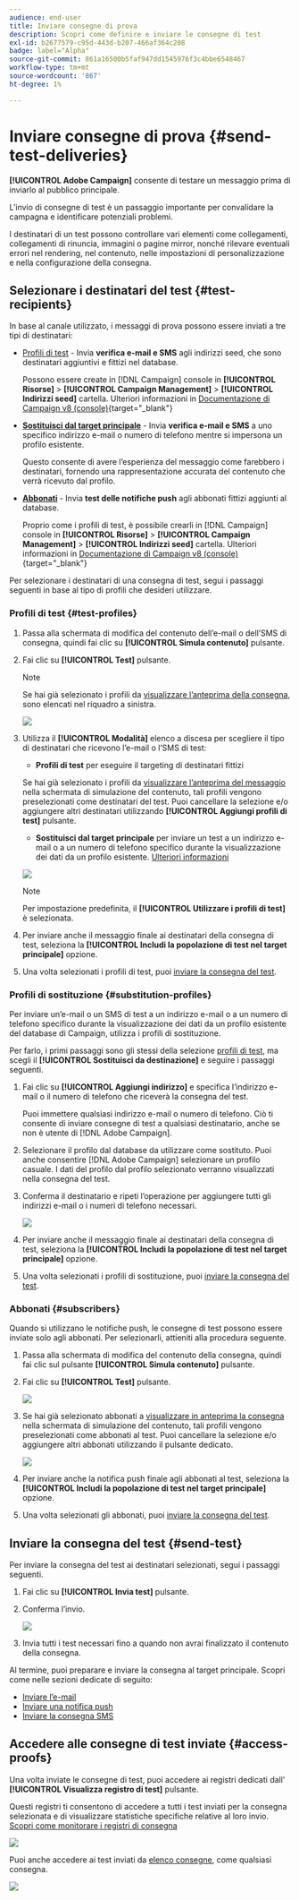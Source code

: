```yaml
---
audience: end-user
title: Inviare consegne di prova
description: Scopri come definire e inviare le consegne di test
exl-id: b2677579-c95d-443d-b207-466af364c208
badge: label="Alpha"
source-git-commit: 861a16500b5faf947dd1545976f3c4bbe6548467
workflow-type: tm+mt
source-wordcount: '867'
ht-degree: 1%

---
```


# Inviare consegne di prova {#send-test-deliveries}

**[!UICONTROL Adobe Campaign]** consente di testare un messaggio prima di inviarlo al pubblico principale.

L’invio di consegne di test è un passaggio importante per convalidare la campagna e identificare potenziali problemi.

I destinatari di un test possono controllare vari elementi come collegamenti, collegamenti di rinuncia, immagini o pagine mirror, nonché rilevare eventuali errori nel rendering, nel contenuto, nelle impostazioni di personalizzazione e nella configurazione della consegna.

## Selezionare i destinatari del test {#test-recipients}

In base al canale utilizzato, i messaggi di prova possono essere inviati a tre tipi di destinatari:

* [Profili di test](#test-profiles) - Invia **verifica e-mail e SMS** agli indirizzi seed, che sono destinatari aggiuntivi e fittizi nel database.

  Possono essere create in [!DNL Campaign] console in **[!UICONTROL Risorse]** > **[!UICONTROL Campaign Management]** > **[!UICONTROL Indirizzi seed]** cartella. Ulteriori informazioni in [Documentazione di Campaign v8 (console)](https://experienceleague.adobe.com/docs/campaign/campaign-v8/audience/add-profiles/test-profiles.html){target="_blank"}

* **[Sostituisci dal target principale](#substitution-profiles)** - Invia **verifica e-mail e SMS** a uno specifico indirizzo e-mail o numero di telefono mentre si impersona un profilo esistente.

  Questo consente di avere l’esperienza del messaggio come farebbero i destinatari, fornendo una rappresentazione accurata del contenuto che verrà ricevuto dal profilo.

* **[Abbonati](#subscribers)** - Invia **test delle notifiche push** agli abbonati fittizi aggiunti al database.

  Proprio come i profili di test, è possibile crearli in [!DNL Campaign] console in **[!UICONTROL Risorse]** > **[!UICONTROL Campaign Management]** > **[!UICONTROL Indirizzi seed]** cartella. Ulteriori informazioni in [Documentazione di Campaign v8 (console)](https://experienceleague.adobe.com/docs/campaign/campaign-v8/audience/add-profiles/test-profiles.html){target="_blank"}

Per selezionare i destinatari di una consegna di test, segui i passaggi seguenti in base al tipo di profili che desideri utilizzare.

### Profili di test {#test-profiles}

1. Passa alla schermata di modifica del contenuto dell’e-mail o dell’SMS di consegna, quindi fai clic su **[!UICONTROL Simula contenuto]** pulsante.

1. Fai clic su **[!UICONTROL Test]** pulsante.

   >[!NOTE]
   >
   >Se hai già selezionato i profili da [visualizzare l’anteprima della consegna](preview-content.md), sono elencati nel riquadro a sinistra.

   ![](assets/simulate-test-button-email.png)

1. Utilizza il **[!UICONTROL Modalità]** elenco a discesa per scegliere il tipo di destinatari che ricevono l’e-mail o l’SMS di test:

   * **Profili di test** per eseguire il targeting di destinatari fittizi

   Se hai già selezionato i profili da [visualizzare l’anteprima del messaggio](preview-content.md) nella schermata di simulazione del contenuto, tali profili vengono preselezionati come destinatari del test. Puoi cancellare la selezione e/o aggiungere altri destinatari utilizzando **[!UICONTROL Aggiungi profili di test]** pulsante.

   * **Sostituisci dal target principale** per inviare un test a un indirizzo e-mail o a un numero di telefono specifico durante la visualizzazione dei dati da un profilo esistente. [Ulteriori informazioni](#substitution-profiles)

   ![](assets/simulate-profile-mode.png)

   >[!NOTE]
   >
   >Per impostazione predefinita, il **[!UICONTROL Utilizzare i profili di test]** è selezionata.

1. Per inviare anche il messaggio finale ai destinatari della consegna di test, seleziona la **[!UICONTROL Includi la popolazione di test nel target principale]** opzione.

1. Una volta selezionati i profili di test, puoi [inviare la consegna del test](#send-test).

### Profili di sostituzione {#substitution-profiles}

Per inviare un’e-mail o un SMS di test a un indirizzo e-mail o a un numero di telefono specifico durante la visualizzazione dei dati da un profilo esistente del database di Campaign, utilizza i profili di sostituzione.

Per farlo, i primi passaggi sono gli stessi della selezione [profili di test](#test-profiles), ma scegli il **[!UICONTROL Sostituisci da destinazione]** e seguire i passaggi seguenti.

1. Fai clic su **[!UICONTROL Aggiungi indirizzo]** e specifica l’indirizzo e-mail o il numero di telefono che riceverà la consegna del test.

   Puoi immettere qualsiasi indirizzo e-mail o numero di telefono. Ciò ti consente di inviare consegne di test a qualsiasi destinatario, anche se non è utente di [!DNL Adobe Campaign].

1. Selezionare il profilo dal database da utilizzare come sostituto. Puoi anche consentire [!DNL Adobe Campaign] selezionare un profilo casuale. I dati del profilo dal profilo selezionato verranno visualizzati nella consegna del test.

1. Conferma il destinatario e ripeti l’operazione per aggiungere tutti gli indirizzi e-mail o i numeri di telefono necessari.

   ![](assets/simulate-profile-substitute.png)

1. Per inviare anche il messaggio finale ai destinatari della consegna di test, seleziona la **[!UICONTROL Includi la popolazione di test nel target principale]** opzione.

1. Una volta selezionati i profili di sostituzione, puoi [inviare la consegna del test](#send-test).

### Abbonati {#subscribers}

Quando si utilizzano le notifiche push, le consegne di test possono essere inviate solo agli abbonati. Per selezionarli, attieniti alla procedura seguente.

1. Passa alla schermata di modifica del contenuto della consegna, quindi fai clic sul pulsante **[!UICONTROL Simula contenuto]** pulsante.

1. Fai clic su **[!UICONTROL Test]** pulsante.

   ![](assets/simulate-test-button-push.png)

1. Se hai già selezionato abbonati a [visualizzare in anteprima la consegna](preview-content.md) nella schermata di simulazione del contenuto, tali profili vengono preselezionati come abbonati al test. Puoi cancellare la selezione e/o aggiungere altri abbonati utilizzando il pulsante dedicato.

   ![](assets/simulate-test-subscribers.png)

1. Per inviare anche la notifica push finale agli abbonati al test, seleziona la **[!UICONTROL Includi la popolazione di test nel target principale]** opzione.

1. Una volta selezionati gli abbonati, puoi [inviare la consegna del test](#send-test).

## Inviare la consegna del test {#send-test}

Per inviare la consegna del test ai destinatari selezionati, segui i passaggi seguenti.

1. Fai clic su **[!UICONTROL Invia test]** pulsante.

1. Conferma l’invio.

   ![](assets/simulate-send-test.png)

1. Invia tutti i test necessari fino a quando non avrai finalizzato il contenuto della consegna.

Al termine, puoi preparare e inviare la consegna al target principale. Scopri come nelle sezioni dedicate di seguito:

* [Inviare l’e-mail](../monitor/prepare-send.md)
* [Inviare una notifica push](../push/send-push.md#send-push)
* [Inviare la consegna SMS](../sms/send-sms.md#send-sms)

## Accedere alle consegne di test inviate {#access-proofs}

Una volta inviate le consegne di test, puoi accedere ai registri dedicati dall’ **[!UICONTROL Visualizza registro di test]** pulsante.

Questi registri ti consentono di accedere a tutti i test inviati per la consegna selezionata e di visualizzare statistiche specifiche relative al loro invio. [Scopri come monitorare i registri di consegna](../monitor/delivery-logs.md)

![](assets/simulate-test-log.png)

Puoi anche accedere ai test inviati da [elenco consegne](../msg/gs-messages.md), come qualsiasi consegna.

![](assets/simulate-deliveries-list.png)
